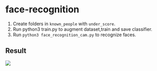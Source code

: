 # face-recognition

1. Create folders in `known_people` with `under_score`.
2. Run python3 train.py to augment dataset,train and save classifier.
3. Run `python3 face_recognition_cam.py` to recognize faces.

## Result

![](video/result.gif)